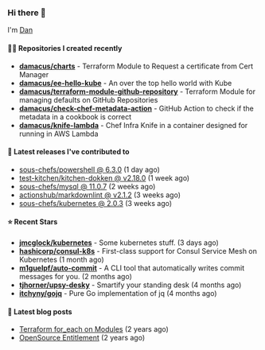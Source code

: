 

### Hi there 👋

I'm [Dan](https://medium.com/@dan.m.webb)

#### 👨‍💻 Repositories I created recently
- **[damacus/charts](https://github.com/damacus/charts)** - Terraform Module to Request a certificate from Cert Manager
- **[damacus/ee-hello-kube](https://github.com/damacus/ee-hello-kube)** - An over the top hello world with Kube
- **[damacus/terraform-module-github-repository](https://github.com/damacus/terraform-module-github-repository)** - Terraform Module for managing defaults on GitHub Repositories
- **[damacus/check-chef-metadata-action](https://github.com/damacus/check-chef-metadata-action)** - GitHub Action to check if the metadata in a cookbook is correct
- **[damacus/knife-lambda](https://github.com/damacus/knife-lambda)** - Chef Infra Knife in a container designed for running in AWS Lambda

#### 🚀 Latest releases I've contributed to


- [sous-chefs/powershell @ 6.3.0](https://github.com/sous-chefs/powershell/releases/tag/6.3.0) (1 day ago)
- [test-kitchen/kitchen-dokken @ v2.18.0](https://github.com/test-kitchen/kitchen-dokken/releases/tag/v2.18.0) (1 week ago)
- [sous-chefs/mysql @ 11.0.7](https://github.com/sous-chefs/mysql/releases/tag/11.0.7) (2 weeks ago)
- [actionshub/markdownlint @ v2.1.2](https://github.com/actionshub/markdownlint/releases/tag/v2.1.2) (3 weeks ago)
- [sous-chefs/kubernetes @ 2.0.3](https://github.com/sous-chefs/kubernetes/releases/tag/2.0.3) (3 weeks ago)

#### ⭐ Recent Stars


- **[jmcglock/kubernetes](https://github.com/jmcglock/kubernetes)** - Some kubernetes stuff. (3 days ago)
- **[hashicorp/consul-k8s](https://github.com/hashicorp/consul-k8s)** - First-class support for Consul Service Mesh on Kubernetes (1 month ago)
- **[m1guelpf/auto-commit](https://github.com/m1guelpf/auto-commit)** - A CLI tool that automatically writes commit messages for you. (2 months ago)
- **[tjhorner/upsy-desky](https://github.com/tjhorner/upsy-desky)** - Smartify your standing desk (4 months ago)
- **[itchyny/gojq](https://github.com/itchyny/gojq)** - Pure Go implementation of jq (4 months ago)

#### 📄 Latest blog posts
- [Terraform for_each on Modules](https://medium.com/@dan.m.webb/terraform-for-each-on-modules-bcf17c97e9ff?source=rss-bbba9c670f6e------2) (2 years ago)
- [OpenSource Entitlement](https://medium.com/@dan.m.webb/opensource-entitlement-f4584a035063?source=rss-bbba9c670f6e------2) (2 years ago)
